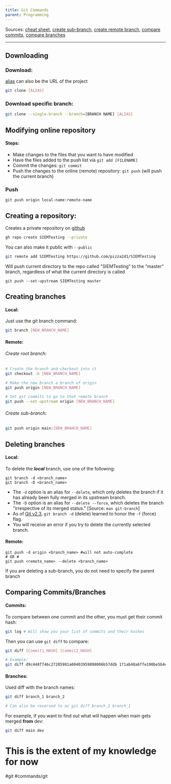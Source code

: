 ```yaml
---
title: Git Commands
parent: Programming
---
```


Sources: [cheat sheet](<https://education.github.com/git-cheat-sheet-education.pdf>), [create sub-branch](<https://stackoverflow.com/questions/33652953/how-to-create-a-sub-branch>), [create remote branch](<https://stackoverflow.com/questions/1519006/how-do-i-create-a-remote-git-branch>), [compare commits](<https://stackoverflow.com/questions/17563726/how-can-i-see-the-changes-in-a-git-commit>), [compare branches](<https://stackoverflow.com/questions/43552274/how-can-i-diff-two-branches-in-github>)
___
## Downloading
### Download:
<u>alias</u> can also be the URL of the project
```bash
git clone [ALIAS]
```
### Download specific branch:
```bash
git clone --single-branch --branch=[BRANCH NAME] [ALIAS]
```

## Modifying online repository

#### Steps:
- Make changes to the files that you want to have modified
- Have the files added to the push list via `git add [FILENAME]`
- Commit the changes: `git commit`
- Push the changes to the online (remote) repository: `git push` (will push the current branch)
### Push

```
git push origin local-name:remote-name
```

## Creating a repository:
Creates a private repository on [github](<github.com/pizza2d1>)
```bash
gh repo create SIEMTesting --private
```
You can also make it public with `--public`
```bash
git remote add SIEMTesting https://github.com/pizza2d1/SIEMTesting
```

Will push current directory to the repo called "SIEMTesting" to the "master" branch, regardless of what the current directory is called
```
git push --set-upstream SIEMTesting master
```



## Creating branches
#### Local:
Just use the git branch command:
```bash
git branch [NEW_BRANCH_NAME]
```

#### Remote:
###### Create root branch:
```bash
# Create the branch and checkout into it
git checkout -b [NEW_BRANCH_NAME]

# Make the new branch a branch of origin
git push origin [NEW_BRANCH_NAME]

# Set git commits to go to that remote branch
git push --set-upstream origin [NEW_BRANCH_NAME]
```

###### Create sub-branch:
```bash
git push origin main:[NEW_BRANCH_NAME]
```
## Deleting branches
#### Local:
To delete the _**local**_ branch, use one of the following:

```
git branch -d <branch_name>
git branch -D <branch_name>
```

- The `-d` option is an alias for `--delete`, which only deletes the branch if it has already been fully merged in its upstream branch.
- The `-D` option is an alias for `--delete --force`, which deletes the branch "irrespective of its merged status." [Source: `man git-branch`]
- As of [Git v2.3](https://github.com/git/git/blob/master/Documentation/RelNotes/2.3.0.txt), `git branch -d` (delete) learned to honor the `-f` (force) flag.
- You will receive an error if you try to delete the currently selected branch.
#### Remote:
```
git push -d origin <branch_name> #will not auto-complete
# OR #
git push <remote_name> --delete <branch_name>
```
If you are deleting a sub-branch, you do not need to specify the parent branch

## Comparing Commits/Branches
#### Commits:
To compare between one commit and the other, you must get their commit hash:
```bash
git log # Will show you your list of commits and their hashes
```

Then you can use `git diff` to compare:
```bash
git diff [Commit1_HASH] [Commit2_HASH]

# Example:
git diff d9c448f746c27285981a00403959898006b57ddb 171ab48a6ffe190be5b4cfd8a0bc4cefd5639735
```

#### Branches:
Used diff with the branch names:
```bash
git diff branch_1 branch_2

# Can also be reversed to as git diff branch_2 branch_1
```

For example, if you want to find out what will happen when main gets merged **from** dev:
```bash
git diff main dev
```


# This is the extent of my knowledge for now




#git #commands/git